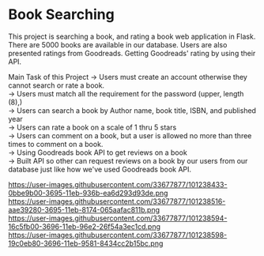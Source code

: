 # Book Searching
This project is searching a book, and rating a book web application in Flask. There are 5000 books are available in our database. Users are also presented ratings from Goodreads. Getting Goodreads' rating by using their API. 

Main Task of this Project
-> Users must create an account otherwise they cannot search or rate a book. <br/>
-> Users must match all the requirement for the password (upper, length (8),) <br/>
-> Users can search a book by Author name, book title, ISBN, and published year <br/>
-> Users can rate a book on a scale of 1 thru 5 stars <br/>
-> Users can comment on a book, but a user is allowed no more than three times to comment on a book. <br/>
-> Using Goodreads book API to get reviews on a book <br/>
-> Built API so other can request reviews on a book by our users from our database just like how we've used Goodreads book API.<br/>

https://user-images.githubusercontent.com/33677877/101238433-0bbe9b00-3695-11eb-936b-ea6d293d93de.png <br/>
https://user-images.githubusercontent.com/33677877/101238516-aae39280-3695-11eb-8174-065aafac811b.png <br/>
https://user-images.githubusercontent.com/33677877/101238594-16c5fb00-3696-11eb-96e2-26f54a3ec1cd.png <br/>
https://user-images.githubusercontent.com/33677877/101238598-19c0eb80-3696-11eb-9581-8434cc2b15bc.png

